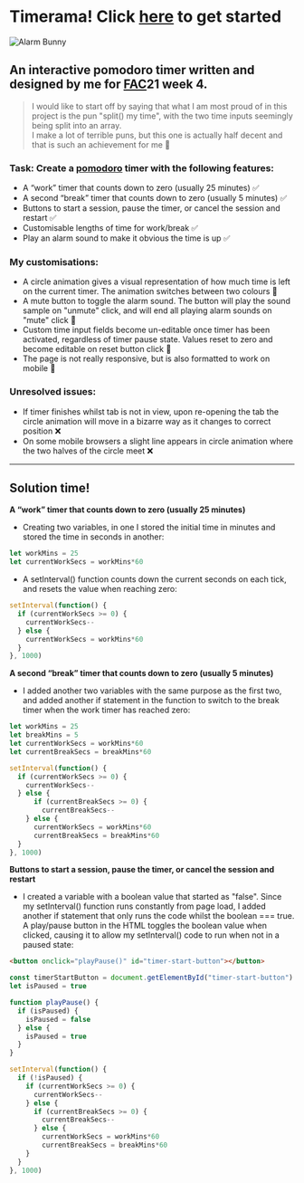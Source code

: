 # Timerama! Click [here](https://fac21.github.io/tiarama-pomodoro-timer/) to get started
![Alarm Bunny](https://media.giphy.com/media/dxazgU2qkP9zctSjUx/giphy.gif)

## An interactive pomodoro timer written and designed by me for [FAC](https://www.foundersandcoders.com/)21 week 4.

> I would like to start off by saying that what I am most proud of in this project is the pun "split() my time", with the two time inputs seemingly being split into an array.  
> I make a lot of terrible puns, but this one is actually half decent and that is such an achievement for me :sparkler:

### Task: Create a [pomodoro](https://en.wikipedia.org/wiki/Pomodoro_Technique) timer with the following features: 
- A “work” timer that counts down to zero (usually 25 minutes) :white_check_mark:
- A second “break” timer that counts down to zero (usually 5 minutes) :white_check_mark:
- Buttons to start a session, pause the timer, or cancel the session and restart :white_check_mark:
- Customisable lengths of time for work/break :white_check_mark:
- Play an alarm sound to make it obvious the time is up :white_check_mark:

### My customisations:
- A circle animation gives a visual representation of how much time is left on the current timer. The animation switches between two colours :tada:
- A mute button to toggle the alarm sound. The button will play the sound sample on "unmute" click, and will end all playing alarm sounds on "mute" click :tada:
- Custom time input fields become un-editable once timer has been activated, regardless of timer pause state. Values reset to zero and become editable on reset button click :tada:
- The page is not really responsive, but is also formatted to work on mobile :tada:

### Unresolved issues:
- If timer finishes whilst tab is not in view, upon re-opening the tab the circle animation will move in a bizarre way as it changes to correct position :x:
- On some mobile browsers a slight line appears in circle animation where the two halves of the circle meet :x:

___

## Solution time!

**A “work” timer that counts down to zero (usually 25 minutes)**  

- Creating two variables, in one I stored the initial time in minutes and stored the time in seconds in another:  
```javascript
let workMins = 25   
let currentWorkSecs = workMins*60
```
- A setInterval() function counts down the current seconds on each tick, and resets the value when reaching zero:
```javascript
setInterval(function() {
  if (currentWorkSecs >= 0) {
    currentWorkSecs--
  } else {
    currentWorkSecs = workMins*60
  } 
}, 1000)
```

**A second “break” timer that counts down to zero (usually 5 minutes)**  

- I added another two variables with the same purpose as the first two, and added another if statement in the function to switch to the break timer when the work timer has reached zero:
```javascript
let workMins = 25 
let breakMins = 5
let currentWorkSecs = workMins*60
let currentBreakSecs = breakMins*60

setInterval(function() {
  if (currentWorkSecs >= 0) {
    currentWorkSecs--
  } else {
      if (currentBreakSecs >= 0) {
        currentBreakSecs--
    } else {
      currentWorkSecs = workMins*60
      currentBreakSecs = breakMins*60
  } 
}, 1000)
```

**Buttons to start a session, pause the timer, or cancel the session and restart**

- I created a variable with a boolean value that started as "false". Since my setInterval() function runs constantly from page load, I added another if statement that only runs the code whilst the boolean === true. A play/pause button in the HTML toggles the boolean value when clicked, causing it to allow my setInterval() code to run when not in a paused state:

```html
<button onclick="playPause()" id="timer-start-button"></button>
```

```javascript
const timerStartButton = document.getElementById("timer-start-button")
let isPaused = true

function playPause() {
  if (isPaused) {
    isPaused = false
  } else {
    isPaused = true
  }
}

setInterval(function() {
  if (!isPaused) {
    if (currentWorkSecs >= 0) {
      currentWorkSecs--
    } else {
      if (currentBreakSecs >= 0) {
        currentBreakSecs--
      } else {
        currentWorkSecs = workMins*60
        currentBreakSecs = breakMins*60
    }
  }
}, 1000)
```
